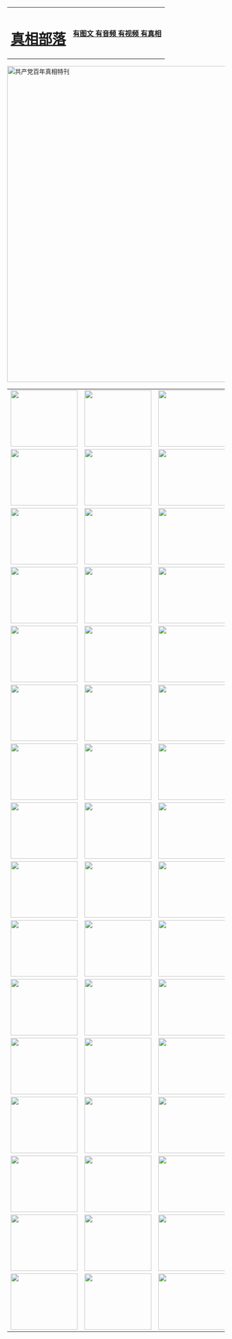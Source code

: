 <table>
<tr>

<td>
	<H1><a href="http://i92.decisense.com/zx/">真相部落</a></H1>
</td>
<td>
	<H4><a href="http://i92.decisense.com/zx/">有图文 有音频 有视频 有真相</a></H4>
</td>
</tr>
</table>

 <div ><a href="http://i92.decisense.com/zx/bngcd/"><img src="http://i92.decisense.com/zx/bngcd/gcdbnzx.jpg" width="730"  border="0" alt="共产党百年真相特刊"></a></div>

<table>
<tr>
	<td><a href="http://c29.reviewcamp.com/xtr/107/"><img  src ="http://c29.reviewcamp.com/pic/2017/02/107.jpg" width="155px" height="130px"></a></td>
	<td><a href="http://c29.reviewcamp.com/xtr/829/"><img src ="http://c29.reviewcamp.com/pic/2017/02/829.jpg" width="155px" height="130px"></a></td>
	<td><a href="http://c29.reviewcamp.com/xtr/69/"><img  src ="http://c29.reviewcamp.com/pic/2017/02/69.jpg" width="155px" height="130px"></a></td>
	<td><a href="http://c29.reviewcamp.com/xtr/99/"><img  src ="http://c29.reviewcamp.com/pic/2017/02/99.jpg" width="155px" height="130px"></a></td>
</tr>
<tr>
	<td><a href="http://c29.reviewcamp.com/xtr/40/"><img  src ="http://c29.reviewcamp.com/pic/2017/02/40.jpg" width="155px" height="130px"></a></td>
	<td><a href="http://c29.reviewcamp.com/xtr/20/"><img  src ="http://c29.reviewcamp.com/pic/2017/02/20.jpg" width="155px" height="130px"></a></td>
	<td><a href="http://c29.reviewcamp.com/xtr/81/"><img  src ="http://c29.reviewcamp.com/pic/2017/02/81.jpg" width="155px" height="130px"></a></td>
	<td><a href="http://c29.reviewcamp.com/xtr/2/"><img  src ="http://c29.reviewcamp.com/pic/2017/02/2.jpg" width="155px" height="130px"></a></td>
</tr>
<tr>
	<td><a href="http://c29.reviewcamp.com/xtr/86/"><img  src ="http://c29.reviewcamp.com/pic/2017/02/86.jpg" width="155px" height="130px"></a></td>
	<td><a href="http://c29.reviewcamp.com/xtr/109/"><img  src ="http://c29.reviewcamp.com/pic/2017/02/109.jpg" width="155px" height="130px"></a></td>
	<td><a href="http://c29.reviewcamp.com/xtr/1378/"><img  src ="http://c29.reviewcamp.com/pic/2017/02/1378.jpg" width="155px" height="130px"></a></td>
	<td><a href="http://c29.reviewcamp.com/xtr/57/"><img  src ="http://c29.reviewcamp.com/pic/2017/02/57.jpg" width="155px" height="130px"></a></td>
</tr>
<tr>
	<td><a href="http://c29.reviewcamp.com/xtr/1219/"><img  src ="http://c29.reviewcamp.com/pic/2017/02/1219.jpg" width="155px" height="130px"></a></td>
	<td><a href="http://c29.reviewcamp.com/xtr/1220/"><img  src ="http://c29.reviewcamp.com/pic/2017/02/1220.jpg" width="155px" height="130px"></a></td>
	<td><a href="http://c29.reviewcamp.com/xtr/1221/"><img  src ="http://c29.reviewcamp.com/pic/2017/02/1221.jpg" width="155px" height="130px"></a></td>
	<td><a href="http://c29.reviewcamp.com/xtr/51/"><img  src ="http://c29.reviewcamp.com/pic/2017/02/51.jpg" width="155px" height="130px"></a></td>
</tr>
<tr>
	<td><a href="http://c29.reviewcamp.com/xtr/1055/"><img  src ="http://c29.reviewcamp.com/pic/2017/02/1055.jpg" width="155px" height="130px"></a></td>
	<td><a href="http://c29.reviewcamp.com/xtr/611/"><img  src ="http://c29.reviewcamp.com/pic/2017/02/611.jpg" width="155px" height="130px"></a></td>
	<td><a href="http://c29.reviewcamp.com/xtr/1121/"><img  src ="http://c29.reviewcamp.com/pic/2017/02/1121.jpg" width="155px" height="130px"></a></td>
	<td><a href="http://c29.reviewcamp.com/xtr/610/"><img  src ="http://c29.reviewcamp.com/pic/2017/02/610.jpg" width="155px" height="130px"></a></td>
</tr>
<tr>
	<td><a href="http://c29.reviewcamp.com/xtr/1128/"><img  src ="http://c29.reviewcamp.com/pic/2017/02/1128.jpg" width="155px" height="130px"></a></td>
	<td><a href="http://c29.reviewcamp.com/xtr/1395/"><img  src ="http://c29.reviewcamp.com/pic/2017/02/1406.jpg" width="155px" height="130px"></a></td>
	<td><a href="http://c29.reviewcamp.com/xtr/1407/"><img  src ="http://c29.reviewcamp.com/pic/2017/02/1407.jpg" width="155px" height="130px"></a></td>
	<td><a href="http://c29.reviewcamp.com/xtr/934/"><img  src ="http://c29.reviewcamp.com/pic/2017/02/934.jpg" width="155px" height="130px"></a></td>
</tr>
<tr>
	<td><a href="http://c29.reviewcamp.com/xtr/641/"><img  src ="http://c29.reviewcamp.com/pic/2017/02/641.jpg" width="155px" height="130px"></a></td>
	<td><a href="http://c29.reviewcamp.com/xtr/949/"><img  src ="http://c29.reviewcamp.com/pic/2017/02/949.jpg" width="155px" height="130px"></a></td>
	<td><a href="http://c29.reviewcamp.com/xtr/112/"><img  src ="http://c29.reviewcamp.com/pic/2017/02/112.jpg" width="155px" height="130px"></a></td>
	<td><a href="http://c29.reviewcamp.com/xtr/812/"><img  src ="http://c29.reviewcamp.com/pic/2017/02/812.jpg" width="155px" height="130px"></a></td>
</tr>
<tr>
	<td><a href="http://c29.reviewcamp.com/xtr/103/"><img  src ="http://c29.reviewcamp.com/pic/2017/02/103.jpg" width="155px" height="130px"></a></td>
	<td><a href="http://c29.reviewcamp.com/xtr/3/"><img  src ="http://c29.reviewcamp.com/pic/2017/02/3.jpg" width="155px" height="130px"></a></td>
	<td><A href="http://c29.reviewcamp.com/mp4/zx/2015/11/Lkmtt.mp4" target="_blank" title="莲开满天庭"><img  src="http://c29.reviewcamp.com/pic/2015/11/Lkmtt3480_jssor.jpg"  width="155px" height="130px"></A></td>
	<td><A href="http://c29.reviewcamp.com/mp4/zx/2015/11/2013513.mp4" target="_blank" title="飞旋的法轮"><img  src="http://c29.reviewcamp.com/pic/2015/11/falun480_jssor.jpg"  width="155px" height="130px"></A></td>
</tr>
<tr>
	<td><A href="http://c29.reviewcamp.com/mp4/zx/2015/11/NYParade.mp4" target="_blank" title="2004年4月10日法轮功纽约大游行"><img  src="http://c29.reviewcamp.com/pic/2015/11/nyparade480_jssor.jpg"  width="155px" height="130px"></A></td>
	<td><A href="http://c29.reviewcamp.com/mp4/news617/2015/05/WEB_s28093.mp4" target="_blank" title="2015年世界法轮大法日特别报导"><img  src="http://c29.reviewcamp.com/pic/2015/11/p6752711a666997037_jssor.jpg"  width="155px" height="130px"></A></td>
	<td><A href="http://c29.reviewcamp.com/mp4/news829/2015/11/30211_326650.mp4" target="_blank" title="沧州绑架案连审四天 民众抹泪称审好人"><img  src="http://c29.reviewcamp.com/pic/2015/11/changzhou2480_jssor.jpg"  width="155px" height="130px"></A></td>
	<td><A href="http://c29.reviewcamp.com/mp4/mhph/2015/10/changzhou.mp4" target="_blank" title="沧州真相--狮城血泪"><img  src="http://c29.reviewcamp.com/pic/2015/11/changzhou480_jssor.jpg"  width="155px" height="130px"></A></td>
</tr>
<tr>
	<td><A href="http://c29.reviewcamp.com/mp4/mhjd/mhjd_55.mp4" target="_blank" title="正义律师与无罪辩护"><img  src="http://c29.reviewcamp.com/pic/2015/11/wzbh480_jssor.jpg"  width="155px" height="130px"></A></td>
	<td><A href="http://c29.reviewcamp.com/mp4/zx/2015/11/layerkcs.mp4" target="_blank" title="中国的良心--高智晟律师"><img  src="http://c29.reviewcamp.com/pic/2015/11/layerkcs2480_jssor.jpg"  width="155px" height="130px"></A></td>
	<td><A href="http://c29.reviewcamp.com/mp4/mhph/2015/10/szxl.mp4" target="_blank" title="神州血泪--北京、大庆、广东、哈尔滨"><img  src="http://c29.reviewcamp.com/pic/2015/11/szxl480_jssor.jpg"  width="155px" height="130px"></A></td>
	<td><A href="http://c29.reviewcamp.com/mp4/zx/2015/11/TangShanFFXS.mp4" target="_blank" title="真相纪录片：凤凰新生"><img  src="http://c29.reviewcamp.com/pic/2015/11/fhxs2480_jssor.jpg"  width="155px" height="130px"></A></td>
</tr>
<tr>
	<td><A href="http://c29.reviewcamp.com/mp4/zx/2015/11/jidong.mp4" target="_blank" title="冀东监狱的罪恶"><img  src="http://c29.reviewcamp.com/pic/2015/11/jidong480_jssor.jpg"  width="155px" height="130px"></A></td>
	<td><A href="http://c29.reviewcamp.com/mp4/mhph/2015/10/tangshan.mp4" target="_blank" title="凤凰血泪"><img  src="http://c29.reviewcamp.com/pic/2015/11/tangshan480_jssor.jpg"  width="155px" height="130px"></A>
					</div></td>
	<td>	<A href="http://c29.reviewcamp.com/mp4/mhph/2015/10/zfxtzxl.mp4" target="_blank" title="政法系统罪行录--唐山篇"><img  src="http://c29.reviewcamp.com/pic/2015/11/zfxtzxl480_jssor.jpg"  width="155px" height="130px"></A></td>
	<td><A href="http://c29.reviewcamp.com/mp4/mhph/2015/10/QDBG.mp4" target="_blank" title="青岛悲歌"><img  src="http://c29.reviewcamp.com/pic/2015/10/qdbg2480_jssor.jpg"  width="155px" height="130px"></A></td>
</tr>
<tr>
	<td><A href="http://c29.reviewcamp.com/mp4/mhph/2015/10/huludao.mp4" target="_blank" title="葫芦岛永恒的见证"><img  src="http://c29.reviewcamp.com/pic/2015/10/huludao480_jssor.jpg"  width="155px" height="130px"></A></td>
	<td><A href="http://c29.reviewcamp.com/mp4/mhph/2015/10/qbzx.mp4" target="_blank" title="湖畔泉边听真相-济南泉城的传奇"><img  src="http://c29.reviewcamp.com/pic/2015/10/hupan480_jssor.jpg"  width="155px" height="130px"></A></td>
	<td><A href="http://c29.reviewcamp.com/mp4/mhph/2015/10/baoding_dvd_v2.mp4" target="_blank" title="燕赵悲歌"><img  src="http://c29.reviewcamp.com/pic/2015/10/yzbg480_jssor.jpg"  width="155px" height="130px"></A></td>
	<td><A href="http://c29.reviewcamp.com/mp4/zx/2015/11/meihuashi_complete_ED2.0.mp4" target="_blank" title="梅花诗完整版"><img  src="http://c29.reviewcamp.com/pic/2015/11/mhs480_jssor.jpg"  width="155px" height="130px"></A></td>
</tr>
<tr>
	<td><A href="http://c29.reviewcamp.com/mp4/zx/2015/11/fengbei512k.mp4" target="_blank" title="丰碑"><img  src="http://c29.reviewcamp.com/pic/2015/11/fongbei480_jssor.jpg"  width="155px" height="130px"></A></td>
	<td><A href="http://c29.reviewcamp.com/mp4/zx/2015/11/fytdxComplete.mp4" target="_blank" title="风雨天地行全集"><img  src="http://c29.reviewcamp.com/pic/2015/11/fytdxWhite480_jssor.jpg"  width="155px" height="130px"></A></td>
	<td><A href="http://c29.reviewcamp.com/mp4/zx/2015/11/JianZheng.mp4" target="_blank" title="见证"><img  src="http://c29.reviewcamp.com/pic/2015/11/witness480_jssor.jpg"  width="155px" height="130px"></A></td>
	<td><A href="http://c29.reviewcamp.com/mp4/mhph/2015/10/hcym.mp4" target="_blank" title="红朝阴谋"><img  src="http://c29.reviewcamp.com/pic/2015/10/hcym480_jssor.jpg"  width="155px" height="130px"></A></td>
</tr>
<tr>
	<td><A href="http://c29.reviewcamp.com/mp4/zx/2015/11/zfzxPalV3.mp4" target="_blank" title="是自焚还是骗局"><img  src="http://c29.reviewcamp.com/pic/2015/11/zfzx4805_jssor.jpg"  width="155px" height="130px"></A></td>
	<td><A href="http://c29.reviewcamp.com/mp4/zx/2015/11/lsdspMsyTd.mp4" target="_blank" title="历史的审判"><img  src="http://c29.reviewcamp.com/pic/2015/11/lsdsp480_jssor.jpg"  width="155px" height="130px"></A></td>
	<td><A href="http://c29.reviewcamp.com/mp4/news886/2015/11/concat886.mp4" target="_blank" title="一周全球控告江泽民"><img  src="http://c29.reviewcamp.com/pic/2015/11/news886480_jssor.jpg"  width="155px" height="130px"></A></td>
	<td><A href="http://c29.reviewcamp.com/mp4/news1378/2014/08/CQSD_s0_e4_v2_i0-CQSD_4-video.mp4" target="_blank" title="欧洲的抉择"><img  src="http://c29.reviewcamp.com/pic/2015/11/p5143421a564166643-ss_jssor.jpg"  width="155px" height="130px"></A></td>
</tr>
<tr>
	<td><A href="http://c29.reviewcamp.com/mp4/zx/2015/11/hk20150720parade.mp4" target="_blank" title="港法轮功反迫害大游行 大陆游客震撼"><img  src="http://c29.reviewcamp.com/pic/2015/11/281098-ss_jssor.jpg"  width="155px" height="130px"></A></td>
	<td><A href="http://c29.reviewcamp.com/mp4/zx/2015/11/20150720hkParade512k.mp4" target="_blank" title="香港法轮功720游行声援诉江潮"><img  src="http://c29.reviewcamp.com/pic/2015/11/2015720parade480_jssor.jpg"  width="155px" height="130px"></A></td>
	<td><A href="http://c29.reviewcamp.com/mp4/zx/2015/11/hktdc512.mp4" target="_blank" title="香港退党潮"><img  src="http://c29.reviewcamp.com/pic/2015/11/hktdc480_jssor.jpg"  width="155px" height="130px"></A></td>
	<td><A href="http://c29.reviewcamp.com/mp4/news413/2015/11/concat413.mp4" target="_blank" title="本月退党精选"><img  src="http://c29.reviewcamp.com/pic/2015/11/tuidang480_jssor.jpg"  width="155px" height="130px"></A></td>
</tr>
<tr>
	<td><A href="http://c29.reviewcamp.com/mp4/news823/2015/11/TSZG_British_1_QA_A_TSZG-61-1_XinHaoNianZuoZh_P617180.mp4" target="_blank" title="辛灏年：纪念《九评共产党》发表十周年演讲"><img  src="http://c29.reviewcamp.com/pic/2015/11/xhn9p10480_jssor.jpg"  width="155px" height="130px"></A></td>
	<td><A href="http://c29.reviewcamp.com/mp4/news57/2015/11/JPGCD8.mp4" target="_blank" title="【九评之八】评中国共产党的邪教本质"><img  src="http://c29.reviewcamp.com/pic/2015/11/9pkcd8p480_jssor.jpg"  width="155px" height="130px"></A></td>
	<td><A href="http://c29.reviewcamp.com/mp4/other/kao.Chih.Sheng_story.mp4"  target="_blank" title="超越恐惧:高智晟的故事"				style="font-size:20px;"><img src="http://c29.reviewcamp.com/pic/2016/12/GZS201408070902.jpg"  width="155px" height="130px">
						</A></td>
	<td><A href="http://c29.reviewcamp.com/mp4/zx/2016/11/oh10yearsInv.mp4"  target="_blank" title="纪录片《活摘 十年调查》完整版" style="font-size:20px;"><img src="http://c29.reviewcamp.com/pic/2016/11/10yearsOHinv.jpg"  width="155px" height="130px">
						</A></td>
</tr>
</table>


